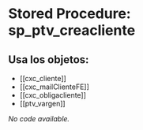 # Stored Procedure: sp_ptv_creacliente

## Usa los objetos:
- [[cxc_cliente]]
- [[cxc_mailClienteFE]]
- [[cxc_obligacliente]]
- [[ptv_vargen]]

*No code available.*
